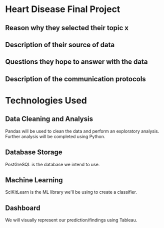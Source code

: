 # Heart Disease Final Project

## Reason why they selected their topic x

## Description of their source of data
## Questions they hope to answer with the data
## Description of the communication protocols
# Technologies Used
## Data Cleaning and Analysis
Pandas will be used to clean the data and perform an exploratory analysis. Further analysis will be completed using Python.
## Database Storage
PostGreSQL is the database we intend to use.
## Machine Learning
SciKitLearn is the ML library we'll be using to create a classifier. 
## Dashboard
We will visually represent our prediction/findings using Tableau.

 


